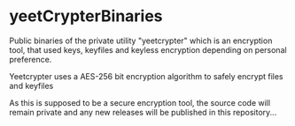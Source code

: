 # yeetCrypterBinaries

Public binaries of the private utility "yeetcrypter" which is an encryption tool, that used keys, keyfiles and keyless encryption depending on personal preference.

Yeetcrypter uses a AES-256 bit encryption algorithm to safely encrypt files and keyfiles

As this is supposed to be a secure encryption tool, the source code will remain private and any new releases will be published in this repository...
